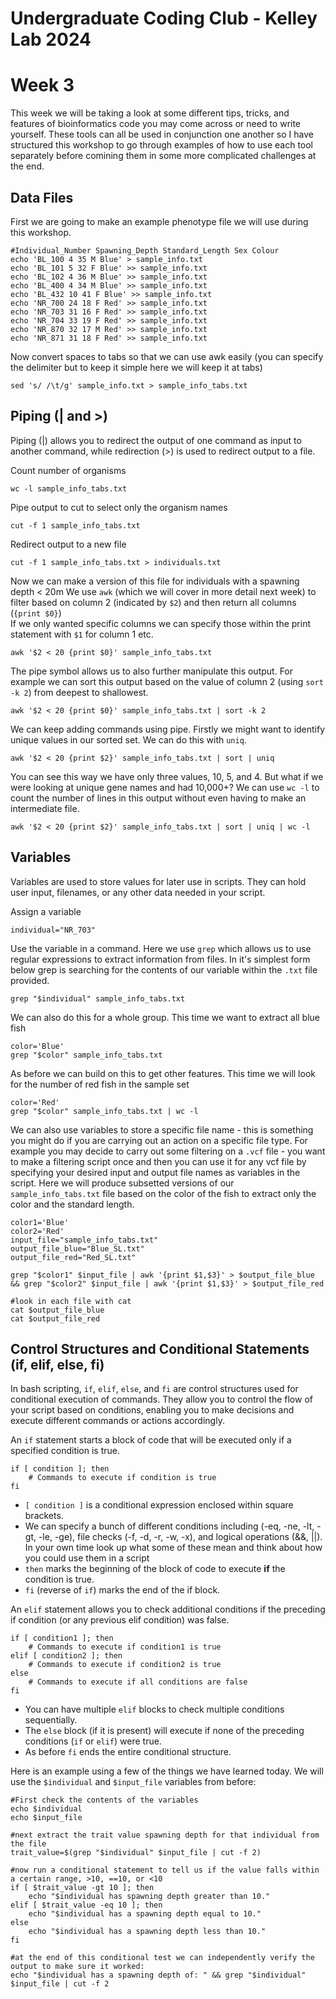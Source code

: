 Undergraduate Coding Club - Kelley Lab 2024
================
Week 3
================

This week we will be taking a look at some different tips, tricks, and features of bioinformatics code you may come across or need to write yourself. 
These tools can all be used in conjunction one another so I have structured this workshop to go through examples of how to use each tool separately before comining them in some more complicated challenges at the end.

## Data Files

First we are going to make an example phenotype file we will use during this workshop. 

```
#Individual_Number Spawning_Depth Standard_Length Sex Colour
echo 'BL_100 4 35 M Blue' > sample_info.txt
echo 'BL_101 5 32 F Blue' >> sample_info.txt
echo 'BL_102 4 36 M Blue' >> sample_info.txt
echo 'BL_400 4 34 M Blue' >> sample_info.txt
echo 'BL_432 10 41 F Blue' >> sample_info.txt
echo 'NR_700 24 18 F Red' >> sample_info.txt
echo 'NR_703 31 16 F Red' >> sample_info.txt
echo 'NR_704 33 19 F Red' >> sample_info.txt
echo 'NR_870 32 17 M Red' >> sample_info.txt
echo 'NR_871 31 18 F Red' >> sample_info.txt
```

Now convert spaces to tabs so that we can use awk easily (you can specify the delimiter but to keep it simple here we will keep it at tabs)
```
sed 's/ /\t/g' sample_info.txt > sample_info_tabs.txt
```

## Piping (| and >)
Piping (|) allows you to redirect the output of one command as input to another command, while redirection (>) is used to redirect output to a file.  

Count number of organisms
```
wc -l sample_info_tabs.txt
```

Pipe output to cut to select only the organism names
```
cut -f 1 sample_info_tabs.txt
```

Redirect output to a new file
```
cut -f 1 sample_info_tabs.txt > individuals.txt
```

Now we can make a version of this file for individuals with a spawning depth < 20m
We use `awk` (which we will cover in more detail next week) to filter based on column 2 (indicated by `$2`) and then return all columns (`{print $0}`)  
If we only wanted specific columns we can specify those within the print statement with `$1` for column 1 etc.
```
awk '$2 < 20 {print $0}' sample_info_tabs.txt
```

The pipe symbol allows us to also further manipulate this output.
For example we can sort this output based on the value of column 2 (using `sort -k 2`) from deepest to shallowest.
```
awk '$2 < 20 {print $0}' sample_info_tabs.txt | sort -k 2
```

We can keep adding commands using pipe. 
Firstly we might want to identify unique values in our sorted set. We can do this with `uniq`.
```
awk '$2 < 20 {print $2}' sample_info_tabs.txt | sort | uniq
```

You can see this way we have only three values, 10, 5, and 4. But what if we were looking at unique gene names and had 10,000+?
We can use `wc -l` to count the number of lines in this output without even having to make an intermediate file. 
```
awk '$2 < 20 {print $2}' sample_info_tabs.txt | sort | uniq | wc -l
```

## Variables
Variables are used to store values for later use in scripts. They can hold user input, filenames, or any other data needed in your script.  

Assign a variable
```
individual="NR_703"
```

Use the variable in a command. Here we use `grep` which allows us to use regular expressions to extract information from files.
In it's simplest form below grep is searching for the contents of our variable within the `.txt` file provided.
```
grep "$individual" sample_info_tabs.txt
```

We can also do this for a whole group. This time we want to extract all blue fish
```
color='Blue'
grep "$color" sample_info_tabs.txt
```

As before we can build on this to get other features. This time we will look for the number of red fish in the sample set
```
color='Red'
grep "$color" sample_info_tabs.txt | wc -l
```

We can also use variables to store a specific file name - this is something you might do if you are carrying out an action on a specific file type.
For example you may decide to carry out some filtering on a `.vcf` file - you want to make a filtering script once and then you can use it for any vcf file by specifying your desired input and output file names as variables in the script. Here we will produce subsetted versions of our `sample_info_tabs.txt` file based on the color of the fish to extract only the color and the standard length.

```
color1='Blue'
color2='Red'
input_file="sample_info_tabs.txt"
output_file_blue="Blue_SL.txt"
output_file_red="Red_SL.txt"

grep "$color1" $input_file | awk '{print $1,$3}' > $output_file_blue && grep "$color2" $input_file | awk '{print $1,$3}' > $output_file_red

#look in each file with cat
cat $output_file_blue
cat $output_file_red

```

## Control Structures and Conditional Statements (if, elif, else, fi)

In bash scripting, `if`, `elif`, `else`, and `fi` are control structures used for conditional execution of commands. They allow you to control the flow of your script based on conditions, enabling you to make decisions and execute different commands or actions accordingly.  

An `if` statement starts a block of code that will be executed only if a specified condition is true.

```
if [ condition ]; then
    # Commands to execute if condition is true
fi
```

- `[ condition ]` is a conditional expression enclosed within square brackets. 
- We can specify a bunch of different conditions including (-eq, -ne, -lt, -gt, -le, -ge), file checks (-f, -d, -r, -w, -x), and logical operations (&&, ||). In your own time look up what some of these mean and think about how you could use them in a script
- `then` marks the beginning of the block of code to execute **if** the condition is true.
- `fi` (reverse of `if`) marks the end of the if block.

An `elif` statement allows you to check additional conditions if the preceding if condition (or any previous elif condition) was false.

```
if [ condition1 ]; then
    # Commands to execute if condition1 is true
elif [ condition2 ]; then
    # Commands to execute if condition2 is true
else
    # Commands to execute if all conditions are false
fi
```

- You can have multiple `elif` blocks to check multiple conditions sequentially.
- The `else` block (if it is present) will execute if none of the preceding conditions (`if` or `elif`) were true.
- As before `fi` ends the entire conditional structure.

Here is an example using a few of the things we have learned today. We will use the `$individual` and `$input_file` variables from before:
```
#First check the contents of the variables
echo $individual
echo $input_file

#next extract the trait value spawning depth for that individual from the file
trait_value=$(grep "$individual" $input_file | cut -f 2)

#now run a conditional statement to tell us if the value falls within a certain range, >10, ==10, or <10
if [ $trait_value -gt 10 ]; then
    echo "$individual has spawning depth greater than 10."
elif [ $trait_value -eq 10 ]; then
    echo "$individual has a spawning depth equal to 10."
else
    echo "$individual has a spawning depth less than 10."
fi

#at the end of this conditional test we can independently verify the output to make sure it worked:
echo "$individual has a spawning depth of: " && grep "$individual" $input_file | cut -f 2
```
